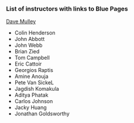 ### List of instructors with links to Blue Pages

[Dave Mulley](https://w3.ibm.com/bluepages/profile.html?uid=2D2058897) 
* Colin Henderson 
* John Abbott 
* John Webb 
* Brian Zied 
* Tom Campbell
* Eric Cattoir
* Georgios Raptis 
* Amine Anouja 
* Pete Van SickeL
* Jagdish Komakula 
* Aditya Phatak 
* Carlos Johnson
* Jacky Huang 
* Jonathan Goldsworthy
